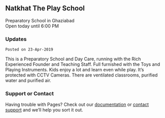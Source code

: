 ## Natkhat The Play School
Preparatory School in Ghaziabad   
Open today until 6:00 PM

### Updates

```Posted on 23-Apr-2019```

This is a Preparatory School and Day Care, running with the Rich Experienced Founder and Teaching Staff. Full furnished with the Toys and Playing Instruments. Kids enjoy a lot and learn even while play. It’s protected with CCTV Cameras. There are ventilated classrooms, purified water and purified air.

### Support or Contact

Having trouble with Pages? Check out our [documentation](https://docs.github.com/categories/github-pages-basics/) or [contact support](https://support.github.com/contact) and we’ll help you sort it out.
